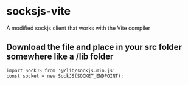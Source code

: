 # socksjs-vite

A modified sockjs client that works with the Vite compiler


## Download the file and place in your src folder somewhere like a /lib folder

```
import SockJS from '@/lib/sockjs.min.js'
const socket = new SockJS(SOCKET_ENDPOINT);
```
